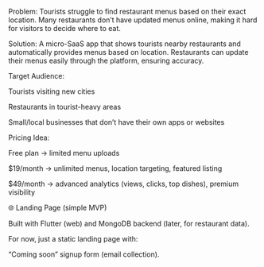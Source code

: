 Problem:
Tourists struggle to find restaurant menus  based on their exact location. Many restaurants don’t have updated menus online, making it hard for visitors to decide where to eat.

Solution:
A micro-SaaS app that shows tourists nearby restaurants and automatically provides menus based on location. Restaurants can update their menus easily through the platform, ensuring accuracy.

Target Audience:

Tourists visiting new cities

Restaurants in tourist-heavy areas

Small/local businesses that don’t have their own apps or websites

Pricing Idea:


Free plan → limited menu uploads

$19/month → unlimited menus, location targeting, featured listing

$49/month → advanced analytics (views, clicks, top dishes), premium visibility


🌐 Landing Page (simple MVP)

Built with Flutter (web) and MongoDB backend (later, for restaurant data).

For now, just a static landing page with:

“Coming soon” signup form (email collection).
